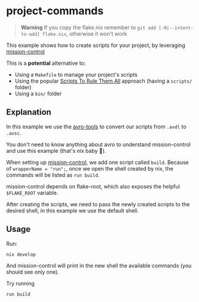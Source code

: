 # project-commands

> **Warning**
> If you copy the flake.nix remember to `git add [-N|--intent-to-add] flake.nix`, otherwise it won't work

This example shows how to create scripts for your project, by leveraging [mission-control](https://github.com/Platonic-Systems/mission-control)

This is a **potential** alternative to:

- Using a `Makefile` to manage your project's scripts
- Using the popular [Scripts To Rule Them All](https://github.com/github/scripts-to-rule-them-all) approach (having a `scripts/` folder)
- Using a `bin/` folder

## Explanation

In this example we use the [avro-tools](https://avro.apache.org/) to convert our scripts from `.avdl` to `.avsc`.

You don't need to know anything about avro to understand mission-control and use this example (that's nix baby 🚀).

When setting up [mission-control](https://github.com/Platonic-Systems/mission-control), we add
one script called `build`. Because of `wrapperName = "run";`, once we open the shell created by nix,
the commands will be listed as `run build`.

mission-control depends on flake-root, which also exposes the helpful `$FLAKE_ROOT` variable.

After creating the scripts, we need to pass the newly created scripts to the desired shell, in this example we use the default shell.

## Usage

Run:

```sh
nix develop
```

And mission-control will print in the new shell the available commands (you should see only one).

Try running

```sh
run build
```

